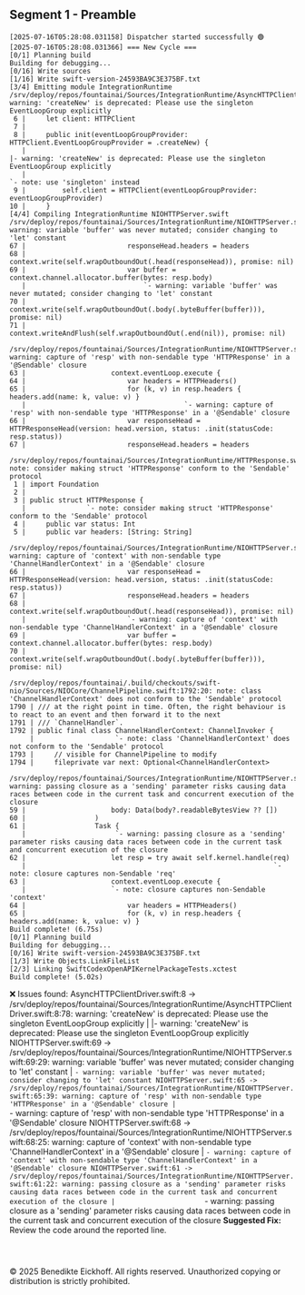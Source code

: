 ## Segment 1 - Preamble

```log
[2025-07-16T05:28:08.031158] Dispatcher started successfully 🟢
[2025-07-16T05:28:08.031366] === New Cycle ===
[0/1] Planning build
Building for debugging...
[0/16] Write sources
[1/16] Write swift-version-24593BA9C3E375BF.txt
[3/4] Emitting module IntegrationRuntime
/srv/deploy/repos/fountainai/Sources/IntegrationRuntime/AsyncHTTPClientDriver.swift:8:78: warning: 'createNew' is deprecated: Please use the singleton EventLoopGroup explicitly
 6 |     let client: HTTPClient
 7 | 
 8 |     public init(eventLoopGroupProvider: HTTPClient.EventLoopGroupProvider = .createNew) {
   |                                                                              |- warning: 'createNew' is deprecated: Please use the singleton EventLoopGroup explicitly
   |                                                                              `- note: use 'singleton' instead
 9 |         self.client = HTTPClient(eventLoopGroupProvider: eventLoopGroupProvider)
10 |     }
[4/4] Compiling IntegrationRuntime NIOHTTPServer.swift
/srv/deploy/repos/fountainai/Sources/IntegrationRuntime/NIOHTTPServer.swift:69:29: warning: variable 'buffer' was never mutated; consider changing to 'let' constant
67 |                         responseHead.headers = headers
68 |                         context.write(self.wrapOutboundOut(.head(responseHead)), promise: nil)
69 |                         var buffer = context.channel.allocator.buffer(bytes: resp.body)
   |                             `- warning: variable 'buffer' was never mutated; consider changing to 'let' constant
70 |                         context.write(self.wrapOutboundOut(.body(.byteBuffer(buffer))), promise: nil)
71 |                         context.writeAndFlush(self.wrapOutboundOut(.end(nil)), promise: nil)

/srv/deploy/repos/fountainai/Sources/IntegrationRuntime/NIOHTTPServer.swift:65:39: warning: capture of 'resp' with non-sendable type 'HTTPResponse' in a '@Sendable' closure
63 |                     context.eventLoop.execute {
64 |                         var headers = HTTPHeaders()
65 |                         for (k, v) in resp.headers { headers.add(name: k, value: v) }
   |                                       `- warning: capture of 'resp' with non-sendable type 'HTTPResponse' in a '@Sendable' closure
66 |                         var responseHead = HTTPResponseHead(version: head.version, status: .init(statusCode: resp.status))
67 |                         responseHead.headers = headers

/srv/deploy/repos/fountainai/Sources/IntegrationRuntime/HTTPResponse.swift:3:15: note: consider making struct 'HTTPResponse' conform to the 'Sendable' protocol
 1 | import Foundation
 2 | 
 3 | public struct HTTPResponse {
   |               `- note: consider making struct 'HTTPResponse' conform to the 'Sendable' protocol
 4 |     public var status: Int
 5 |     public var headers: [String: String]

/srv/deploy/repos/fountainai/Sources/IntegrationRuntime/NIOHTTPServer.swift:68:25: warning: capture of 'context' with non-sendable type 'ChannelHandlerContext' in a '@Sendable' closure
66 |                         var responseHead = HTTPResponseHead(version: head.version, status: .init(statusCode: resp.status))
67 |                         responseHead.headers = headers
68 |                         context.write(self.wrapOutboundOut(.head(responseHead)), promise: nil)
   |                         `- warning: capture of 'context' with non-sendable type 'ChannelHandlerContext' in a '@Sendable' closure
69 |                         var buffer = context.channel.allocator.buffer(bytes: resp.body)
70 |                         context.write(self.wrapOutboundOut(.body(.byteBuffer(buffer))), promise: nil)

/srv/deploy/repos/fountainai/.build/checkouts/swift-nio/Sources/NIOCore/ChannelPipeline.swift:1792:20: note: class 'ChannelHandlerContext' does not conform to the 'Sendable' protocol
1790 | /// at the right point in time. Often, the right behaviour is to react to an event and then forward it to the next
1791 | /// `ChannelHandler`.
1792 | public final class ChannelHandlerContext: ChannelInvoker {
     |                    `- note: class 'ChannelHandlerContext' does not conform to the 'Sendable' protocol
1793 |     // visible for ChannelPipeline to modify
1794 |     fileprivate var next: Optional<ChannelHandlerContext>

/srv/deploy/repos/fountainai/Sources/IntegrationRuntime/NIOHTTPServer.swift:61:22: warning: passing closure as a 'sending' parameter risks causing data races between code in the current task and concurrent execution of the closure
59 |                     body: Data(body?.readableBytesView ?? [])
60 |                 )
61 |                 Task {
   |                      `- warning: passing closure as a 'sending' parameter risks causing data races between code in the current task and concurrent execution of the closure
62 |                     let resp = try await self.kernel.handle(req)
   |                                                             `- note: closure captures non-Sendable 'req'
63 |                     context.eventLoop.execute {
   |                     `- note: closure captures non-Sendable 'context'
64 |                         var headers = HTTPHeaders()
65 |                         for (k, v) in resp.headers { headers.add(name: k, value: v) }
Build complete! (6.75s)
[0/1] Planning build
Building for debugging...
[0/16] Write swift-version-24593BA9C3E375BF.txt
[1/3] Write Objects.LinkFileList
[2/3] Linking SwiftCodexOpenAPIKernelPackageTests.xctest
Build complete! (5.02s)
```
❌ Issues found:
AsyncHTTPClientDriver.swift:8 -> /srv/deploy/repos/fountainai/Sources/IntegrationRuntime/AsyncHTTPClientDriver.swift:8:78: warning: 'createNew' is deprecated: Please use the singleton EventLoopGroup explicitly
|                                                                              |- warning: 'createNew' is deprecated: Please use the singleton EventLoopGroup explicitly
NIOHTTPServer.swift:69 -> /srv/deploy/repos/fountainai/Sources/IntegrationRuntime/NIOHTTPServer.swift:69:29: warning: variable 'buffer' was never mutated; consider changing to 'let' constant
|                             `- warning: variable 'buffer' was never mutated; consider changing to 'let' constant
NIOHTTPServer.swift:65 -> /srv/deploy/repos/fountainai/Sources/IntegrationRuntime/NIOHTTPServer.swift:65:39: warning: capture of 'resp' with non-sendable type 'HTTPResponse' in a '@Sendable' closure
|                                       `- warning: capture of 'resp' with non-sendable type 'HTTPResponse' in a '@Sendable' closure
NIOHTTPServer.swift:68 -> /srv/deploy/repos/fountainai/Sources/IntegrationRuntime/NIOHTTPServer.swift:68:25: warning: capture of 'context' with non-sendable type 'ChannelHandlerContext' in a '@Sendable' closure
|                         `- warning: capture of 'context' with non-sendable type 'ChannelHandlerContext' in a '@Sendable' closure
NIOHTTPServer.swift:61 -> /srv/deploy/repos/fountainai/Sources/IntegrationRuntime/NIOHTTPServer.swift:61:22: warning: passing closure as a 'sending' parameter risks causing data races between code in the current task and concurrent execution of the closure
|                      `- warning: passing closure as a 'sending' parameter risks causing data races between code in the current task and concurrent execution of the closure
**Suggested Fix:** Review the code around the reported line.


```



```
© 2025 Benedikte Eickhoff. All rights reserved.
Unauthorized copying or distribution is strictly prohibited.
```
